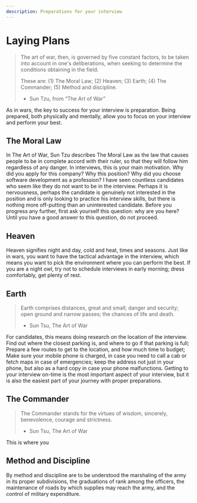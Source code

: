 ```yaml
---
description: Preparations for your interview
---
```


# Laying Plans

> The art of war, then, is governed by five constant factors, to be taken into account in one's deliberations, when seeking to determine the conditions obtaining in the field.  
>   
> These are: \(1\) The Moral Law; \(2\) Heaven; \(3\) Earth; \(4\) The Commander; \(5\) Method and discipline.
>
> * Sun Tzu, from “The Art of War”

As in wars, the key to success for your interview is preparation. Being prepared, both physically and mentally, allow you to focus on your interview and perform your best. 

## The Moral Law

In The Art of War, Sun Tzu describes The Moral Law as the law that causes people to be in complete accord with their ruler, so that they will follow him regardless of any danger. In interviews, this is your main motivation. Why did you apply for this company? Why this position? Why did you choose software development as a profession? I have seen countless candidates who seem like they do not want to be in the interview. Perhaps it is nervousness, perhaps the candidate is genuinely not interested in the position and is only looking to practice his interview skills, but there is nothing more off-putting than an uninterested candidate. Before you progress any further, first ask yourself this question: why are you here? Until you have a good answer to this question, do not proceed.

## Heaven

Heaven signifies night and day, cold and heat, times and seasons. Just like in wars, you want to have the tactical advantage in the interview, which means you want to pick the environment where you can perform the best. If you are a night owl, try not to schedule interviews in early morning; dress comfortably, get plenty of rest. 

## Earth

> Earth comprises distances, great and small; danger and security; open ground and narrow passes; the chances of life and death.
>
> * Sun Tsu, The Art of War

For candidates, this means doing research on the location of the interview. Find out where the closest parking is, and where to go if that parking is full; Prepare a few routes to get to the location, and how much time to budget; Make sure your mobile phone is charged, in case you need to call a cab or fetch maps in case of emergencies; keep the address not just in your phone, but also as a hard copy in case your phone malfunctions. Getting to your interview on-time is the most important aspect of your interview, but it is also the easiest part of your journey with proper preparations. 

## The Commander

> The Commander stands for the virtues of wisdom, sincerely, benevolence, courage and strictness. 
>
> * Sun Tsu, The Art of War

This is where you 

## Method and Discipline

By method and discipline are to be understood the marshaling of the army in its proper subdivisions, the graduations of rank among the officers, the maintenance of roads by which supplies may reach the army, and the control of military expenditure.

